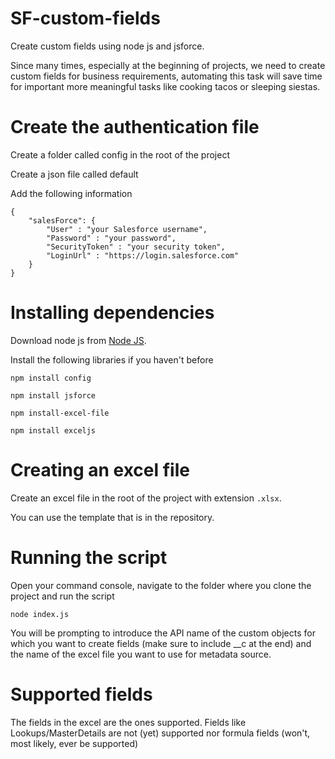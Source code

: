 # SF-custom-fields
Create custom fields using node js and jsforce.

Since many times, especially at the beginning of projects, we need to create custom fields for business requirements, automating this task will save time for important more meaningful tasks like cooking tacos or sleeping siestas.

# Create the authentication file
Create a folder called config in the root of the project

Create a json file called default

Add the following information

```
{
	"salesForce": {
		"User" : "your Salesforce username",
		"Password" : "your password",
		"SecurityToken" : "your security token",
		"LoginUrl" : "https://login.salesforce.com"
	}
}
```

# Installing dependencies

Download node js from [Node JS](https://nodejs.org/es/download/). 

Install the following libraries if you haven't before
```
npm install config
```
```
npm install jsforce
```
```
npm install-excel-file
```
```
npm install exceljs
```

# Creating an excel file
Create an excel file in the root of the project with extension `.xlsx`.

You can use the template that is in the repository.

# Running the script
Open your command console, navigate to the folder where you clone the project and run the script

```
node index.js
```

You will be prompting to introduce the API name of the custom objects for which you want to create fields (make sure to include __c at the end) and the name of the excel file you want to use for metadata source.

# Supported fields
The fields in the excel are the ones supported. Fields like Lookups/MasterDetails are not (yet) supported nor formula fields (won't, most likely, ever be supported)